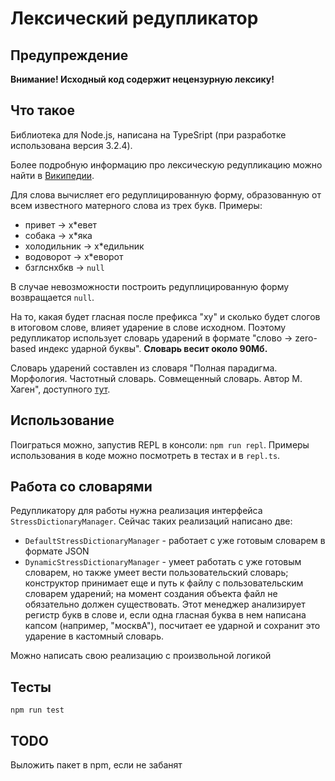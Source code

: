 # Лексический редупликатор

## Предупреждение
**Внимание! Исходный код содержит нецензурную лексику!**

## Что такое
Библиотека для Node.js, написана на TypeSript (при разработке использована версия 3.2.4).

Более подробную информацию про лексическую редупликацию можно найти в [Википедии](https://ru.wikipedia.org/wiki/%D0%A0%D0%B5%D0%B4%D1%83%D0%BF%D0%BB%D0%B8%D0%BA%D0%B0%D1%86%D0%B8%D1%8F_%D0%B2_%D1%80%D1%83%D1%81%D1%81%D0%BA%D0%BE%D0%BC_%D1%8F%D0%B7%D1%8B%D0%BA%D0%B5).

Для слова вычисляет его редуплицированную форму, образованную от всем известного матерного слова из трех букв. Примеры:
* привет -> х\*евет
* собака -> х\*яка
* холодильник -> х\*едильник
* водоворот -> х\*еворот
* бзглснхбкв -> `null`

В случае невозможности построить редуплицированную форму возвращается `null`.

На то, какая будет гласная после префикса "ху" и сколько будет слогов в итоговом слове, влияет ударение в слове исходном. Поэтому редупликатор использует словарь ударений в формате "слово -> zero-based индекс ударной буквы". **Словарь весит около 90Мб.**

Словарь ударений составлен из словаря "Полная парадигма. Морфология. Частотный словарь. Совмещенный словарь. Автор М. Хаген", доступного [тут](http://www.speakrus.ru/dict/).

## Использование
Поиграться можно, запустив REPL в консоли: `npm run repl`.
Примеры использования в коде можно посмотреть в тестах и в `repl.ts`.

## Работа со словарями
Редупликатору для работы нужна реализация интерфейса `StressDictionaryManager`. Сейчас таких реализаций написано две:
* `DefaultStressDictionaryManager` - работает с уже готовым словарем в формате JSON
* `DynamicStressDictionaryManager` - умеет работать с уже готовым словарем, но также умеет вести пользовательский словарь; конструктор принимает еще и путь к файлу с пользовательским словарем ударений; на момент создания объекта файл не обязательно должен существовать. Этот менеджер анализирует регистр букв в слове и, если одна гласная буква в нем написана капсом (например, "москвА"), посчитает ее ударной и сохранит это ударение в кастомный словарь.

Можно написать свою реализацию с произвольной логикой

## Тесты
`npm run test`

## TODO
Выложить пакет в npm, если не забанят

